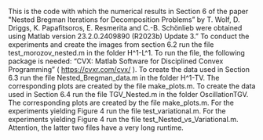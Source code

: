 This is the code with which the numerical results in Section 6 of the paper "Nested Bregman Iterations for Decomposition Problems” by T. Wolf, D. Driggs, K. Papafitsoros, E. Resmerita and C.-B. Schönlieb were obtained using Matlab version 23.2.0.2409890 (R2023b) Update 3.” To conduct the experiments and create the images from section 6.2 run the file test_morozov_nested.m in the folder H^1-L^1. To run the file, the following package is needed: “CVX: Matlab Software for Disciplined Convex Programming” ( https://cvxr.com/cvx/ ).  To create the data used in Section 6.3 run the file Nested_Bregman_data.m in the folder H^1-TV. The corresponding plots are created by the file make_plots.m. To create the data used in Section 6.4 run the file TGV_Nested.m in the folder OscillationTGV. The corresponding plots are created by the file make_plots.m. For the experiments yielding Figure 4 run the file test_variational.m. For the experiments yielding Figure 4 run the file test_Nested_vs_Variational.m. Attention, the latter two files have a very long runtime.
